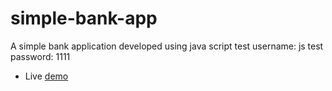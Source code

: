 # simple-bank-app
A simple bank application developed using java script
test username: js
test password: 1111
- Live [demo](https://abdulmubeen.github.io/simple-bank-app/)
